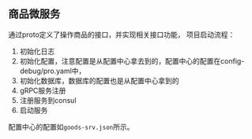 ## 商品微服务
通过proto定义了操作商品的接口，并实现相关接口功能，
项目启动流程：
1. 初始化日志
2. 初始化配置，注意配置是从配置中心拿去到的，配置中心的配置在config-debug/pro.yaml中，
3. 初始化数据库，数据库的配置也是从配置中心拿到的
4. gRPC服务注册
5. 注册服务到consul
6. 启动服务

配置中心的配置如`goods-srv.json`所示。